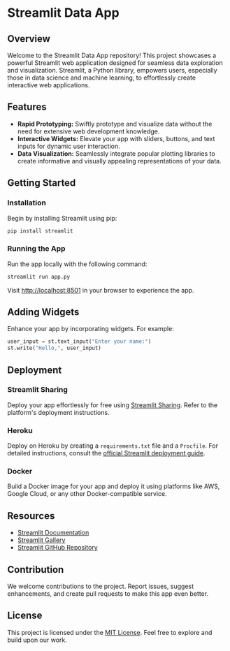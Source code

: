 # Streamlit Data App



## Overview

Welcome to the Streamlit Data App repository! This project showcases a powerful Streamlit web application designed for seamless data exploration and visualization. Streamlit, a Python library, empowers users, especially those in data science and machine learning, to effortlessly create interactive web applications.

## Features

- **Rapid Prototyping:** Swiftly prototype and visualize data without the need for extensive web development knowledge.
- **Interactive Widgets:** Elevate your app with sliders, buttons, and text inputs for dynamic user interaction.
- **Data Visualization:** Seamlessly integrate popular plotting libraries to create informative and visually appealing representations of your data.

## Getting Started

### Installation

Begin by installing Streamlit using pip:

```bash
pip install streamlit
```

### Running the App

Run the app locally with the following command:

```bash
streamlit run app.py
```

Visit [http://localhost:8501](http://localhost:8501) in your browser to experience the app.

## Adding Widgets

Enhance your app by incorporating widgets. For example:

```python
user_input = st.text_input("Enter your name:")
st.write("Hello,", user_input)
```

## Deployment

### Streamlit Sharing

Deploy your app effortlessly for free using [Streamlit Sharing](https://streamlit.io/sharing). Refer to the platform's deployment instructions.

### Heroku

Deploy on Heroku by creating a `requirements.txt` file and a `Procfile`. For detailed instructions, consult the [official Streamlit deployment guide](https://blog.streamlit.io/deploy-streamlit-on-heroku-with-docker/).

### Docker

Build a Docker image for your app and deploy it using platforms like AWS, Google Cloud, or any other Docker-compatible service.

## Resources

- [Streamlit Documentation](https://docs.streamlit.io/)
- [Streamlit Gallery](https://streamlit.io/gallery)
- [Streamlit GitHub Repository](https://github.com/streamlit/streamlit)

## Contribution

We welcome contributions to the project. Report issues, suggest enhancements, and create pull requests to make this app even better.

## License

This project is licensed under the [MIT License](LICENSE). Feel free to explore and build upon our work.
